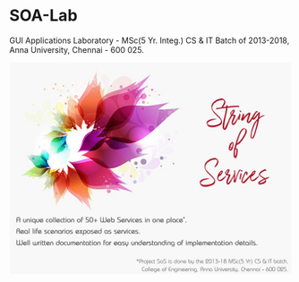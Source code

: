 # SOA-Lab
GUI Applications Laboratory - MSc(5 Yr. Integ.) CS &amp; IT Batch of 2013-2018, Anna University, Chennai - 600 025. 


![alt text](Project-SoS.jpg "Project String of Services (SoS)")
